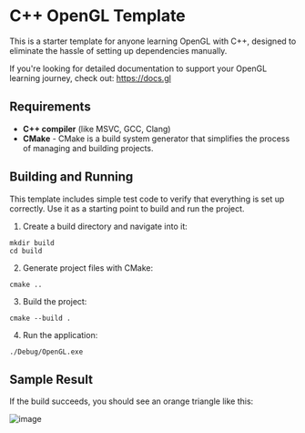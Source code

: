# C++ OpenGL Template
This is a starter template for anyone learning OpenGL with C++, designed to eliminate the hassle of setting up dependencies manually.

If you're looking for detailed documentation to support your OpenGL learning journey, check out: https://docs.gl


## Requirements
* **C++ compiler** (like MSVC, GCC, Clang)
* **CMake** - CMake is a build system generator that simplifies the process of managing and building projects.


## Building and Running
This template includes simple test code to verify that everything is set up correctly. Use it as a starting point to build and run the project.

1. Create a build directory and navigate into it:
```
mkdir build
cd build
```
2. Generate project files with CMake:
```
cmake ..
```
3. Build the project:
```
cmake --build .
```
4. Run the application:
```
./Debug/OpenGL.exe
```

## Sample Result
If the build succeeds, you should see an orange triangle like this:

![image](https://github.com/user-attachments/assets/63c477c9-89e5-4fab-9f3d-225adedcbb7b)
